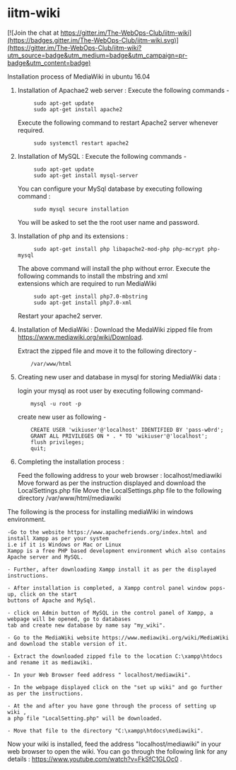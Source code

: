 # iitm-wiki
[![Join the chat at https://gitter.im/The-WebOps-Club/iitm-wiki](https://badges.gitter.im/The-WebOps-Club/iitm-wiki.svg)](https://gitter.im/The-WebOps-Club/iitm-wiki?utm_source=badge&utm_medium=badge&utm_campaign=pr-badge&utm_content=badge)

Installation process of MediaWiki in ubuntu 16.04

1. Installation of Apachae2 web server : Execute the following commands -

            sudo apt-get update
            sudo apt-get install apache2
            
    Execute the following command to restart Apache2 server whenever required.
    
            sudo systemctl restart apache2
           
2. Installation of MySQL : Execute the following commands -

            sudo apt-get update
            sudo apt-get install mysql-server
            
   You can configure your MySql database by executing following command :
   
            sudo mysql secure installation
            
   You will be asked to set the the root user name and password.
   
3. Installation of php and its extensions :

            sudo apt-get install php libapache2-mod-php php-mcrypt php-mysql
            
   The above command will install the php without error. Execute the following commands to install the mbstring and xml   
   extensions which are required to run MediaWiki
   
            sudo apt-get install php7.0-mbstring
            sudo apt-get install php7.0-xml
            
   Restart your apache2 server.
   
 4. Installation of MediaWiki :
    Download the MedaWiki zipped file from https://www.mediawiki.org/wiki/Download.
    
    Extract the zipped file and move it to the following directory -
    
            /var/www/html
            
 5. Creating new user and database in mysql for storing  MediaWiki data :
            
     login your mysql as root user by executing following command-
     
            mysql -u root -p
            
      create new user as following -
      
            CREATE USER 'wikiuser'@'localhost' IDENTIFIED BY 'pass-w0rd';
            GRANT ALL PRIVILEGES ON * . * TO 'wikiuser'@'localhost';
            flush privileges;
            quit;
            
  6. Completing the installation process :
  
     Feed the following address to your web browser : localhost/mediawiki
     Move forward as per the instruction displayed and download the LocalSettings.php file
     Move the LocalSettings.php file to the following directory /var/www/html/mediawiki

         
        



























The following is the process for installing mediaWiki in windows environment.

    -Go to the website https://www.apachefriends.org/index.html and install Xampp as per your system 
    i.e if it is Windows or Mac or Linux
    Xampp is a free PHP based development environment which also contains Apache server and MySQL.
    
    - Further, after downloading Xampp install it as per the displayed instructions.
    
    - After installation is completed, a Xampp control panel window pops-up, click on the start
    buttons of Apache and MySql.
    
    - click on Admin button of MySQL in the control panel of Xampp, a webpage will be opened, go to databases
    tab and create new database by name say "my_wiki".
    
    - Go to the MediaWiki website https://www.mediawiki.org/wiki/MediaWiki and download the stable version of it.
    
    - Extract the downloaded zipped file to the location C:\xampp\htdocs and rename it as mediawiki.
    
    - In your Web Browser feed address " localhost/mediawiki".
    
    - In the webpage displayed click on the "set up wiki" and go further as per the instructions.
    
    - At the and after you have gone through the process of setting up wiki ,
    a php file "LocalSetting.php" will be downloaded.
    
    - Move that file to the directory "C:\xampp\htdocs\mediawiki".

Now your wiki is installed, feed the address "localhost/mediawiki" in your web browser to open the wiki. 
You can go through the following link for any details : https://www.youtube.com/watch?v=FkSfC1GLOc0 . 
    
    
